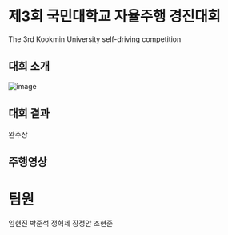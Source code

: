 # 제3회 국민대학교 자율주행 경진대회
The 3rd Kookmin University  self-driving competition

## 대회 소개 
![image](https://user-images.githubusercontent.com/65781023/275713942-fdd01b3e-b298-4488-bd85-9ba4c2ad4c6a.png)

## 대회 결과
완주상

## 주행영상

# 팀원
임현진
박준석
정혁제 
장정안 
조현준
